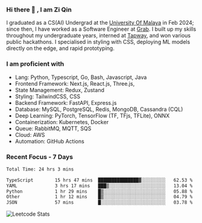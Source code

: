<!-- <img height="180rem" width="100%" src="https://github.com/ziqinyeow/ziqinyeow/blob/main/header.png?raw=true" /> -->

### Hi there 👋 , I am Zi Qin
<!-- ![visitors](https://visitor-badge.glitch.me/badge?page_id=page.id) -->

I graduated as a CS(AI) Undergrad at the [University Of Malaya](https://www.um.edu.my/) in Feb 2024; since then, I have worked as a Software Engineer at [Grab](https://www.grab.com/my/). I built up my skills throughout my undergraduate years, interned at [Tapway](https://gotapway.com/), and won various public hackathons. I specialised in styling with CSS, deploying ML models directly on the edge, and rapid prototyping.

### I am proficient with

- Lang: Python, Typescript, Go, Bash, Javascript, Java
- Frontend Framework: Next.js, React.js, Three.js,
- State Management: Redux, Zustand
- Styling: TailwindCSS, CSS
- Backend Framework: FastAPI, Express.js
- Database: MySQL, PostgreSQL, Redis, MongoDB, Cassandra (CQL)
- Deep Learning: PyTorch, TensorFlow (TF, TFjs, TFLite), ONNX
- Containerization: Kubernetes, Docker
- Queue: RabbitMQ, MQTT, SQS
- Cloud: AWS
- Automation: GitHub Actions

### Recent Focus - 7 Days
<!--START_SECTION:waka-->

```txt
Total Time: 24 hrs 3 mins

TypeScript        15 hrs 47 mins  ███████████████▓░░░░░░░░░   62.53 %
YAML              3 hrs 17 mins   ███▒░░░░░░░░░░░░░░░░░░░░░   13.04 %
Python            1 hr 29 mins    █▒░░░░░░░░░░░░░░░░░░░░░░░   05.88 %
Other             1 hr 12 mins    █▒░░░░░░░░░░░░░░░░░░░░░░░   04.79 %
JSON              57 mins         █░░░░░░░░░░░░░░░░░░░░░░░░   03.78 %
```

<!--END_SECTION:waka-->

![Leetcode Stats](https://leetcard.jacoblin.cool/ziqinyeow?ext=heatmap&theme=light,nord&width=1200&height=400)

